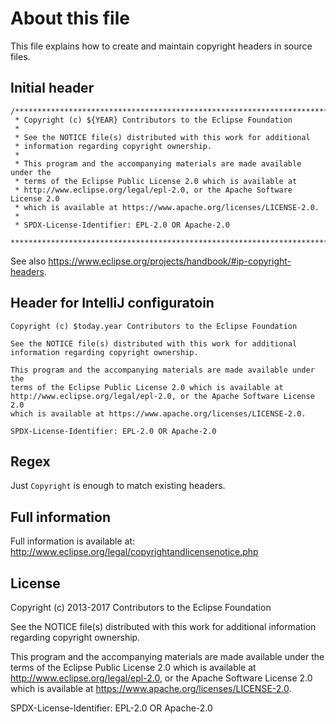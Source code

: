 # About this file

This file explains how to create and maintain copyright headers in source files.

## Initial header

```
/********************************************************************************
 * Copyright (c) ${YEAR} Contributors to the Eclipse Foundation
 *
 * See the NOTICE file(s) distributed with this work for additional
 * information regarding copyright ownership.
 *
 * This program and the accompanying materials are made available under the
 * terms of the Eclipse Public License 2.0 which is available at
 * http://www.eclipse.org/legal/epl-2.0, or the Apache Software License 2.0
 * which is available at https://www.apache.org/licenses/LICENSE-2.0.
 *
 * SPDX-License-Identifier: EPL-2.0 OR Apache-2.0
 ********************************************************************************/
```

See also <https://www.eclipse.org/projects/handbook/#ip-copyright-headers>.

## Header for IntelliJ configuratoin

```
Copyright (c) $today.year Contributors to the Eclipse Foundation

See the NOTICE file(s) distributed with this work for additional
information regarding copyright ownership.

This program and the accompanying materials are made available under the
terms of the Eclipse Public License 2.0 which is available at
http://www.eclipse.org/legal/epl-2.0, or the Apache Software License 2.0
which is available at https://www.apache.org/licenses/LICENSE-2.0.

SPDX-License-Identifier: EPL-2.0 OR Apache-2.0
```

## Regex

Just `Copyright` is enough to match existing headers.

## Full information

Full information is available at: <http://www.eclipse.org/legal/copyrightandlicensenotice.php>

## License

Copyright (c) 2013-2017 Contributors to the Eclipse Foundation

See the NOTICE file(s) distributed with this work for additional
information regarding copyright ownership.

This program and the accompanying materials are made available under the
terms of the Eclipse Public License 2.0 which is available at
<http://www.eclipse.org/legal/epl-2.0>, or the Apache Software License 2.0
which is available at <https://www.apache.org/licenses/LICENSE-2.0>.

SPDX-License-Identifier: EPL-2.0 OR Apache-2.0
